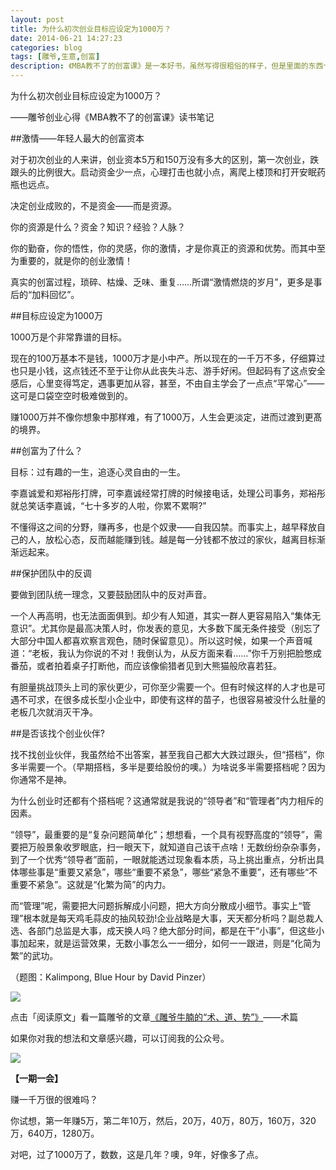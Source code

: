 ```yaml
---
layout: post
title: 为什么初次创业目标应设定为1000万？
date: 2014-06-21 14:27:23
categories: blog
tags: [雕爷,生意,创富]
description: 《MBA教不了的创富课》是一本好书，虽然写得很粗俗的样子，但是里面的东西十分十分好用，真的十分好用。
---
```



为什么初次创业目标应设定为1000万？

——雕爷创业心得《MBA教不了的创富课》读书笔记

##激情——年轻人最大的创富资本

对于初次创业的人来讲，创业资本5万和150万没有多大的区别，第一次创业，跌跟头的比例很大。启动资金少一点，心理打击也就小点，离爬上楼顶和打开安眠药瓶也远点。

决定创业成败的，不是资金——而是资源。

你的资源是什么？资金？知识？经验？人脉？

你的勤奋，你的悟性，你的灵感，你的激情，才是你真正的资源和优势。而其中至为重要的，就是你的创业激情！

真实的创富过程，琐碎、枯燥、乏味、重复……所谓“激情燃烧的岁月”，更多是事后的“加料回忆”。


##目标应设定为1000万

1000万是个非常靠谱的目标。

现在的100万基本不是钱，1000万才是小中产。所以现在的一千万不多，仔细算过也只是小钱，这点钱还不至于让你从此丧失斗志、游手好闲。但起码有了这点安全感后，心里变得笃定，遇事更加从容，甚至，不由自主学会了一点点“平常心”——这可是口袋空空时极难做到的。

赚1000万并不像你想象中那样难，有了1000万，人生会更淡定，进而过渡到更髙的境界。


##创富为了什么？

目标：过有趣的一生，追逐心灵自由的一生。

李嘉诚爱和郑裕彤打牌，可李嘉诚经常打牌的时候接电话，处理公司事务，郑裕彤就总笑话李嘉诚，“七十多岁的人啦，你累不累啊?”

不懂得这之间的分野，赚再多，也是个奴隶——自我囚禁。而事实上，越早释放自己的人，放松心态，反而越能赚到钱。越是每一分钱都不放过的家伙，越离目标渐渐远起来。

##保护团队中的反调

要做到团队统一理念，又要鼓励团队中的反对声音。

一个人再高明，也无法面面俱到。却少有人知道，其实一群人更容易陷入“集体无意识”。尤其你是最高决策人时，你发表的意见，大多数下属无条件接受（别忘了大部分中国人都喜欢察言观色，随时保留意见）。所以这时候，如果一个声音喊道：“老板，我认为你说的不对！我倒认为，从反方面来看……”你千万别把脸憋成番茄，或者拍着桌子打断他，而应该像偷猎者见到大熊猫般欣喜若狂。

有胆量挑战顶头上司的家伙更少，可你至少需要一个。但有时候这样的人才也是可遇不可求，在很多成长型小企业中，即使有这样的苗子，也很容易被没什么肚量的老板几次就消灭干净。

##是否该找个创业伙伴?

找不找创业伙伴，我虽然给不出答案，甚至我自己都大大跌过跟头，但“搭档”，你多半需要一个。（早期搭档，多半是要给股份的噢。）为啥说多半需要搭档呢？因为你通常不是神。

为什么创业时还都有个搭档呢？这通常就是我说的“领导者”和“管理者”内力相斥的因素。

“领导”，最重要的是“复杂问题简单化”；想想看，一个具有视野高度的“领导”，需要把万般景象收罗眼底，扫一眼天下，就知道自己该干点啥！无数纷纷杂杂事务，到了一个优秀“领导者”面前，一眼就能透过现象看本质，马上挑出重点，分析出具体哪些事是“重要又紧急”，哪些“重要不紧急”，哪些“紧急不重要”，还有哪些“不重要不紧急”。这就是“化繁为简”的内力。

而“管理”呢，需要把大问题拆解成小问题，把大方向分散成小细节。事实上“管理”根本就是每天鸡毛蒜皮的抽风较劲!企业战略是大事，天天都分析吗？副总裁人选、各部门总监是大事，成天换人吗？绝大部分时间，都是在干“小事”，但这些小事加起来，就是运营效果，无数小事怎么一一细分，如何一一跟进，则是“化简为繁”的武功。


（题图：Kalimpong, Blue Hour by David Pinzer）

![](http://cnfeat.qiniudn.com/mHDSX.png)

点击「阅读原文」看一篇雕爷的文章[《雕爷牛腩的“术、道、势”》](http://mp.weixin.qq.com/s?__biz=MjM5MzEyOTA0OQ==&amp;mid=200006881&amp;idx=1&amp;sn=7d6bbcb86125348acf7593e6bb850c2b&amp;scene=1#rd)——术篇

如果你对我的想法和文章感兴趣，可以订阅我的公众号。

![](http://cnfeat.qiniudn.com/1000.png)

**【一期一会】**

赚一千万很的很难吗？

你试想，第一年赚5万，第二年10万，然后，20万，40万，80万，160万，320万，640万，1280万。

对吧，过了1000万了，数数，这是几年？噢，9年，好像多了点。



